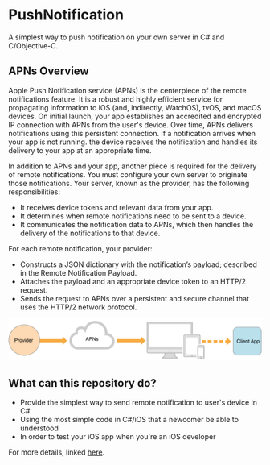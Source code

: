 # PushNotification
A simplest way to push notification on your own server in C# and C/Objective-C.


## APNs Overview
Apple Push Notification service (APNs) is the centerpiece of the remote notifications feature. It is a robust and highly efficient service for propagating information to iOS (and, indirectly, WatchOS), tvOS, and macOS devices. On initial launch, your app establishes an accredited and encrypted IP connection with APNs from the user's device. Over time, APNs delivers notifications using this persistent connection. If a notification arrives when your app is not running. the device receives the notification and handles its delivery to your app at an appropriate time.


In addition to APNs and your app, another piece is required for the delivery of remote notifications. You must configure your own server to originate those notifications. Your server, known as the provider, has the following responsibilities:
* It receives device tokens and relevant data from your app.
* It determines when remote notifications need to be sent to a device.
* It communicates the notification data to APNs, which then handles the delivery of the notifications to that device.

For each remote notification, your provider:
* Constructs a JSON dictionary with the notification’s payload; described in the Remote Notification Payload.
* Attaches the payload and an appropriate device token to an HTTP/2 request.
* Sends the request to APNs over a persistent and secure channel that uses the HTTP/2 network protocol.


![Alt](/remote_notif_simple_2x.png "Title")


## What can this repository do?
- Provide the simplest way to send remote notification to user's device in C#
- Using the most simple code in C#/iOS that a newcomer be able to understood
- In order to test your iOS app when you're an iOS developer

For more details, linked [here](https://developer.apple.com/library/content/documentation/NetworkingInternet/Conceptual/RemoteNotificationsPG/APNSOverview.html#//apple_ref/doc/uid/TP40008194-CH8-SW1 "APNs").









